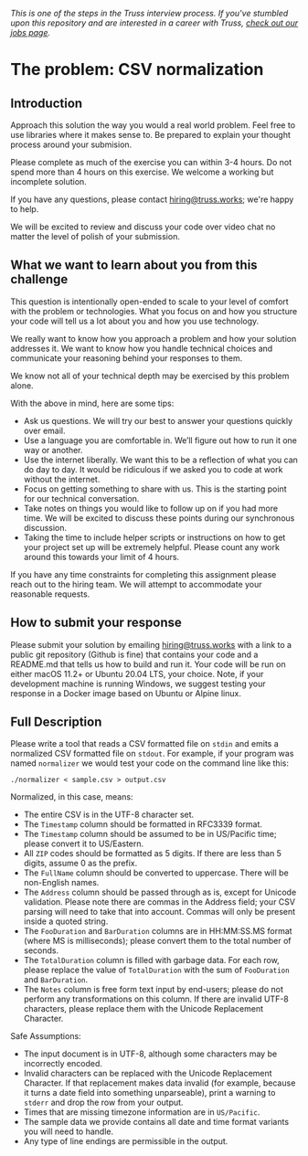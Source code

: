 _This is one of the steps in the Truss interview process. If you've
stumbled upon this repository and are interested in a career with
Truss, [check out our jobs page](https://truss.works/jobs)._

# The problem: CSV normalization

## Introduction

Approach this solution the way you would a real world problem. Feel free
to use libraries where it makes sense to. Be prepared to explain your
thought process around your submision.

Please complete as much of the exercise you can within 3-4 hours.
Do not spend more than 4 hours on this exercise.
We welcome a working but incomplete solution.

If you have any questions, please contact [hiring@truss.works](mailto:hiring@truss.works); we're
happy to help.

We will be excited to review and discuss your code over video chat no matter the level of polish of your submission.

## What we want to learn about you from this challenge

This question is intentionally open-ended to scale to your level of comfort with the problem or technologies.
What you focus on and how you structure your code will tell us a lot about you and how you use technology.

We really want to know how you approach a problem and how your solution addresses it.
We want to know how you handle technical choices and communicate your reasoning behind your responses to them.

We know not all of your technical depth may be exercised by this problem alone.

With the above in mind, here are some tips:

* Ask us questions. We will try our best to answer your questions quickly over email.
* Use a language you are comfortable in. We’ll figure out how to run it one way or another.
* Use the internet liberally. We want this to be a reflection of what you can do day to day. It would be ridiculous if we asked you to code at work without the internet.
* Focus on getting something to share with us. This is the starting point for our technical conversation.
* Take notes on things you would like to follow up on if you had more time. We will be excited to discuss these points during our synchronous discussion.
* Taking the time to include helper scripts or instructions on how to get your project set up will be extremely helpful. Please count any work around this towards your limit of 4 hours.

If you have any time constraints for completing this assignment please reach out to the hiring team.
We will attempt to accommodate your reasonable requests.

## How to submit your response

Please submit your solution by emailing [hiring@truss.works](mailto:hiring@truss.works) with a link to a public git repository
(Github is fine) that contains your code and a README.md that tells us
how to build and run it. Your code will be run on either macOS 11.2+
or Ubuntu 20.04 LTS, your choice. Note, if your development machine is
running Windows, we suggest testing your response in a Docker image based on
Ubuntu or Alpine linux.

## Full Description

Please write a tool that reads a CSV formatted file on `stdin` and
emits a normalized CSV formatted file on `stdout`. For example, if
your program was named `normalizer` we would test your code on the
command line like this:

```
./normalizer < sample.csv > output.csv
```

Normalized, in this case, means:

* The entire CSV is in the UTF-8 character set.
* The `Timestamp` column should be formatted in RFC3339 format.
* The `Timestamp` column should be assumed to be in US/Pacific time;
  please convert it to US/Eastern.
* All `ZIP` codes should be formatted as 5 digits. If there are less
  than 5 digits, assume 0 as the prefix.
* The `FullName` column should be converted to uppercase. There will be
  non-English names.
* The `Address` column should be passed through as is, except for
  Unicode validation. Please note there are commas in the Address
  field; your CSV parsing will need to take that into account. Commas
  will only be present inside a quoted string.
* The `FooDuration` and `BarDuration` columns are in HH:MM:SS.MS
  format (where MS is milliseconds); please convert them to the
  total number of seconds.
* The `TotalDuration` column is filled with garbage data. For each
  row, please replace the value of `TotalDuration` with the sum of
  `FooDuration` and `BarDuration`.
* The `Notes` column is free form text input by end-users; please do
  not perform any transformations on this column. If there are invalid
  UTF-8 characters, please replace them with the Unicode Replacement
  Character.

Safe Assumptions:

* The input document is in UTF-8, although some characters may be incorrectly encoded.
* Invalid characters can be replaced with the Unicode Replacement Character. If that replacement makes data invalid (for example, because it turns a date field into something unparseable), print a warning to `stderr` and drop the row from your output.
* Times that are missing timezone information are in `US/Pacific`.
* The sample data we provide contains all date and time format variants you will need to handle.
* Any type of line endings are permissible in the output.
